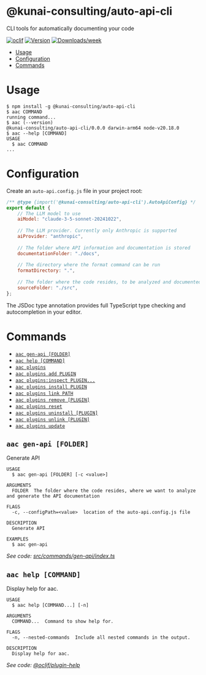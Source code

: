 @kunai-consulting/auto-api-cli
=================

CLI tools for automatically documenting your code

[![oclif](https://img.shields.io/badge/cli-oclif-brightgreen.svg)](https://oclif.io)
[![Version](https://img.shields.io/npm/v/@kunai-consulting/auto-api-cli.svg)](https://npmjs.org/package/@kunai-consulting/auto-api-cli)
[![Downloads/week](https://img.shields.io/npm/dw/@kunai-consulting/auto-api-cli.svg)](https://npmjs.org/package/@kunai-consulting/auto-api-cli)

<!-- toc -->
* [Usage](#usage)
* [Configuration](#configuration)
* [Commands](#commands)
<!-- tocstop -->
# Usage
<!-- usage -->
```sh-session
$ npm install -g @kunai-consulting/auto-api-cli
$ aac COMMAND
running command...
$ aac (--version)
@kunai-consulting/auto-api-cli/0.0.0 darwin-arm64 node-v20.18.0
$ aac --help [COMMAND]
USAGE
  $ aac COMMAND
...
```
<!-- usagestop -->

# Configuration

Create an `auto-api.config.js` file in your project root:

```javascript
/** @type {import('@kunai-consulting/auto-api-cli').AutoApiConfig} */
export default {
    // The LLM model to use
    aiModel: "claude-3-5-sonnet-20241022",
    
    // The LLM provider. Currently only Anthropic is supported
    aiProvider: "anthropic",
    
    // The folder where API information and documentation is stored
    documentationFolder: "./docs",
    
    // The directory where the format command can be run
    formatDirectory: ".",
    
    // The folder where the code resides, to be analyzed and documented
    sourceFolder: "./src",
};
```

The JSDoc type annotation provides full TypeScript type checking and autocompletion in your editor.

# Commands
<!-- commands -->
* [`aac gen-api [FOLDER]`](#aac-gen-api-folder)
* [`aac help [COMMAND]`](#aac-help-command)
* [`aac plugins`](#aac-plugins)
* [`aac plugins add PLUGIN`](#aac-plugins-add-plugin)
* [`aac plugins:inspect PLUGIN...`](#aac-pluginsinspect-plugin)
* [`aac plugins install PLUGIN`](#aac-plugins-install-plugin)
* [`aac plugins link PATH`](#aac-plugins-link-path)
* [`aac plugins remove [PLUGIN]`](#aac-plugins-remove-plugin)
* [`aac plugins reset`](#aac-plugins-reset)
* [`aac plugins uninstall [PLUGIN]`](#aac-plugins-uninstall-plugin)
* [`aac plugins unlink [PLUGIN]`](#aac-plugins-unlink-plugin)
* [`aac plugins update`](#aac-plugins-update)

## `aac gen-api [FOLDER]`

Generate API

```
USAGE
  $ aac gen-api [FOLDER] [-c <value>]

ARGUMENTS
  FOLDER  The folder where the code resides, where we want to analyze and generate the API documentation

FLAGS
  -c, --configPath=<value>  location of the auto-api.config.js file

DESCRIPTION
  Generate API

EXAMPLES
  $ aac gen-api
```

_See code: [src/commands/gen-api/index.ts](https://github.com/kunai-consulting/auto-api/blob/v0.0.0/src/commands/gen-api/index.ts)_

## `aac help [COMMAND]`

Display help for aac.

```
USAGE
  $ aac help [COMMAND...] [-n]

ARGUMENTS
  COMMAND...  Command to show help for.

FLAGS
  -n, --nested-commands  Include all nested commands in the output.

DESCRIPTION
  Display help for aac.
```

_See code: [@oclif/plugin-help](https://github.com/oclif/plugin-help/blob/v6.2.26/src/commands/help.ts)_

<!-- commandsstop -->
